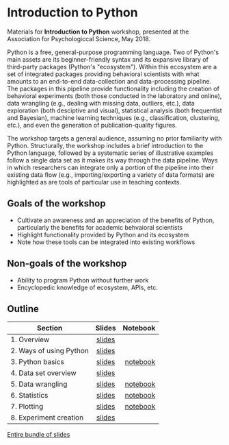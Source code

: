 # Introduction to Python

Materials for **Introduction to Python** workshop, presented at the Association for Psychologiccal Science, May 2018.

Python is a free, general-purpose programming language.  Two of Python's main assets are its beginner-friendly syntax and its expansive library of third-party packages (Python's "ecosystem").  Within this ecosystem are a set of integrated packages providing behavioral scientists with what amounts to an end-to-end data-collection and data-processing pipeline.  The packages in this pipeline provide functionality including the creation of behavioral experiments (both those conducted in the laboratory and online), data wrangling (e.g., dealing with missing data, outliers, etc.), data exploration (both desciptive and visual), statistical analysis (both frequentist and Bayesian), machine learning techniques (e.g., classification, clustering, etc.), and even the generation of publication-quality figures.

The workshop targets a general audience, assuming no prior familiarity with Python.  Structurally, the workshop includes a brief introduction to the Python language, followed by a systematic series of illustrative examples follow a single data set as it makes its way through the data pipeline.  Ways in which researchers can integrate only a portion of the pipeline into their existing data flow (e.g., importing/exporting a variety of data formats) are highlighted as are tools of particular use in teaching contexts.

## Goals of the workshop
* Cultivate an awareness and an appreciation of the benefits of Python, particularly the benefits for academic behvaioral scientists
* Highlight functionality provided by Python and its ecosystem
* Note how these tools can be integrated into existing workflows

## Non-goals of the workshop
* Ability to program Python without further work
* Encyclopedic knowledge of ecosystem, APIs, etc.


## Outline

| Section        | Slides           | Notebook  |
| ------------- |:-------------:| -----:|
|1. Overview | [slides](./slides-1.pdf) | 
|2. Ways of using Python | [slides](./slides-2.pdf) |  
|3. Python basics | [slides](./slides-3.pdf) | [notebook](./notebook-3.ipynb)
|4. Data set overview | [slides](./slides-4.pdf) | 
|5. Data wrangling | [slides](./slides-5.pdf) | [notebook](./notebook-3.ipynb)
|6. Statistics | [slides](./slides-6.pdf) | [notebook](./notebook-3.ipynb)
|7. Plotting | [slides](./slides-7.pdf) | [notebook](./notebook-3.ipynb)
|8. Experiment creation | [slides](./slides-8.pdf) | 

[Entire bundle of slides](./slides-all.pdf)

